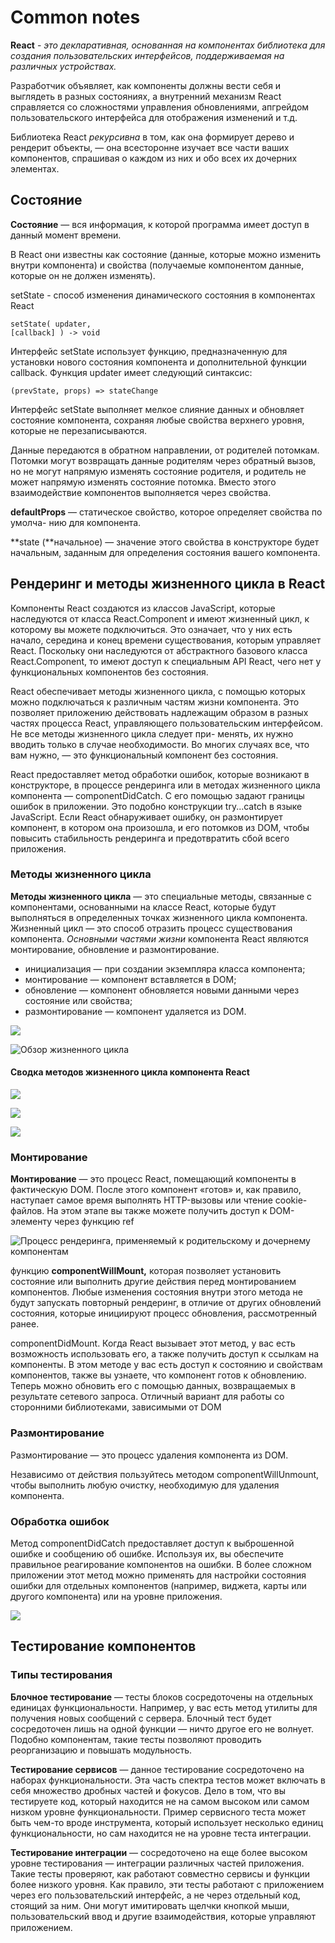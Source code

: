 # Common notes

**React** -  _это декларативная, основанная на компонентах библиотека для создания пользовательских интерфейсов, поддерживаемая на различных устройствах._

Разработчик объявляет, как компоненты должны вести себя  и выглядеть в разных состояниях, а внутренний механизм React справляется со сложностями управления обновлениями, апгрейдом пользовательского интерфейса для отображения изменений и т.д.

Библиотека React _рекурсивна_ в том, как она формирует дерево и рендерит объекты, — она всесторонне изучает все части ваших компонентов, спрашивая о каждом из них и обо всех их дочерних элементах.

## Состояние

**Состояние** — вся информация, к которой программа имеет доступ в данный момент времени.

В React они известны как состояние \(данные, которые можно изменить внутри компонента\) и свойства \(получаемые компонентом данные, которые он не должен изменять\).

setState - способ изменения динамического состояния в компонентах React

```text
setState( updater,
[callback] ) -> void
```

Интерфейс setState использует функцию, предназначенную для установки нового состояния компонента и дополнительной функции callback. Функция updater имеет следующий синтаксис:

```text
(prevState, props) => stateChange
```

Интерфейс setState выполняет мелкое слияние данных и обновляет состояние компонента, сохраняя любые свойства верхнего уровня, которые не перезаписываются.

Данные передаются в обратном направлении, от родителей потомкам. Потомки могут возвращать данные родителям через обратный вызов, но не могут напрямую изменять состояние родителя, и родитель не может напрямую изменять состояние потомка. Вместо этого взаимодействие компонентов выполняется через свойства.

**defaultProps** — статическое свойство, которое определяет свойства по умолча- нию для компонента. 

**state \(**начальное\) — значение этого свойства в конструкторе будет начальным, заданным для определения состояния вашего компонента.

## Рендеринг и методы жизненного цикла в React

Компоненты React создаются из классов JavaScript, которые наследуются от класса React.Component и имеют жизненный цикл, к которому вы можете подключиться. Это означает, что у них есть начало, середина и конец времени существования, которым управляет React. Поскольку они наследуются от абстрактного базового класса React.Component, то имеют доступ к специальным API React, чего нет у функциональных компонентов без состояния.

React обеспечивает методы жизненного цикла, с помощью которых можно подключаться к различным частям жизни компонента. Это позволяет приложению действовать надлежащим образом в разных частях процесса React, управляющего пользовательским интерфейсом. Не все методы жизненного цикла следует при- менять, их нужно вводить только в случае необходимости. Во многих случаях все, что вам нужно, — это функциональный компонент без состояния.

React предоставляет метод обработки ошибок, которые возникают в конструкторе, в процессе рендеринга или в методах жизненного цикла компонента — componentDidCatch. С его помощью задают границы ошибок в приложении. Это подобно конструкции try...catch в языке JavaScript. Если React обнаруживает ошибку, он размонтирует компонент, в котором она произошла, и его потомков из DOM, чтобы повысить стабильность рендеринга и предотвратить сбой всего приложения.

### **Методы жизненного цикла**

**Методы жизненного цикла** — это специальные методы, связанные с компонентами, основанными на классе React, которые будут выполняться в определенных точках жизненного цикла компонента. Жизненный цикл — это способ отразить процесс существования компонента. _Основными частями жизни_ компонента React являются монтирование, обновление и размонтирование.

* инициализация — при создании экземпляра класса компонента;
* монтирование — компонент вставляется в DOM;
* обновление — компонент обновляется новыми данными через состояние или свойства;
* размонтирование — компонент удаляется из DOM.

![](../.gitbook/assets/snimok-ekrana-2020-01-22-v-10.38.42.png)

![&#x41E;&#x431;&#x437;&#x43E;&#x440; &#x436;&#x438;&#x437;&#x43D;&#x435;&#x43D;&#x43D;&#x43E;&#x433;&#x43E; &#x446;&#x438;&#x43A;&#x43B;&#x430;](../.gitbook/assets/snimok-ekrana-2020-01-22-v-10.40.04.png)

#### Сводка методов жизненного цикла компонента React

![](../.gitbook/assets/snimok-ekrana-2020-01-22-v-11.07.21.png)

![](../.gitbook/assets/snimok-ekrana-2020-01-22-v-11.07.59.png)

![](../.gitbook/assets/snimok-ekrana-2020-01-22-v-11.08.11.png)



### **Монтирование**

**Монтирование** — это процесс React, помещающий компоненты в фактическую DOM. После этого компонент «готов» и, как правило, наступает самое время выполнять HTTP-вызовы или чтение cookie-файлов. На этом этапе вы также можете получить доступ к DOM-элементу через функцию ref

![&#x41F;&#x440;&#x43E;&#x446;&#x435;&#x441;&#x441; &#x440;&#x435;&#x43D;&#x434;&#x435;&#x440;&#x438;&#x43D;&#x433;&#x430;, &#x43F;&#x440;&#x438;&#x43C;&#x435;&#x43D;&#x44F;&#x435;&#x43C;&#x44B;&#x438;&#x306; &#x43A; &#x440;&#x43E;&#x434;&#x438;&#x442;&#x435;&#x43B;&#x44C;&#x441;&#x43A;&#x43E;&#x43C;&#x443; &#x438; &#x434;&#x43E;&#x447;&#x435;&#x440;&#x43D;&#x435;&#x43C;&#x443; &#x43A;&#x43E;&#x43C;&#x43F;&#x43E;&#x43D;&#x435;&#x43D;&#x442;&#x430;&#x43C;](../.gitbook/assets/snimok-ekrana-2020-01-22-v-10.44.23.png)

функцию **componentWillMount,** которая позволяет установить состояние или выполнить другие действия перед монтированием компонентов. Любые изменения состояния внутри этого метода не будут запускать повторный рендеринг, в отличие от других обновлений состояния, которые инициируют процесс обновления, рассмотренный ранее.

componentDidMount. Когда React вызывает этот метод, у вас есть возможность использовать его, а также получить доступ к ссылкам на компоненты. В этом методе у вас есть доступ к состоянию и свойствам компонентов, также вы узнаете, что компонент готов к обновлению. Теперь можно обновить его с помощью данных, возвращаемых в результате сетевого запроса. Отличный вариант для работы со сторонними библиотеками, зависимыми от DOM

### Размонтирование

Размонтирование — это процесс удаления компонента из DOM.

Независимо от действия пользуйтесь методом componentWillUnmount, чтобы выполнить любую очистку, необходимую для удаления компонента.

### Обработка ошибок

Метод componentDidCatch предоставляет доступ к выброшенной ошибке и сообщению об ошибке. Используя их, вы обеспечите правильное реагирование компонентов на ошибки. В более сложном приложении этот метод можно применять для настройки состояния ошибки для отдельных компонентов \(например, виджета, карты или другого компонента\) или на уровне приложения. 

![](../.gitbook/assets/snimok-ekrana-2020-01-22-v-11.06.28.png)



## Тестирование компонентов

### Tипы тестирования

**Блочное тестирование** — тесты блоков сосредоточены на отдельных единицах функциональности. Например, у вас есть метод утилиты для получения новых сообщений с сервера. Блочный тест будет сосредоточен лишь на одной функции — ничто другое его не волнует. Подобно компонентам, такие тесты позволяют проводить реорганизацию и повышать модульность.

**Тестирование сервисов** — данное тестирование сосредоточено на наборах функциональности. Эта часть спектра тестов может включать в себя множество дробных частей и фокусов. Дело в том, что вы тестируете код, который находится не на самом высоком или самом низком уровне функциональности. Пример сервисного теста может быть чем-то вроде инструмента, который использует несколько единиц функциональности, но сам находится не на уровне теста интеграции.

**Тестирование интеграции** — сосредоточено на еще более высоком уровне тестирования — интеграции различных частей приложения. Такие тесты проверяют, как работают совместно сервисы и функции более низкого уровня. Как правило, эти тесты работают с приложением через его пользовательский интерфейс, а не через отдельный код, стоящий за ним. Они могут имитировать щелчки кнопкой мыши, пользовательский ввод и другие взаимодействия, которые управляют приложением.




